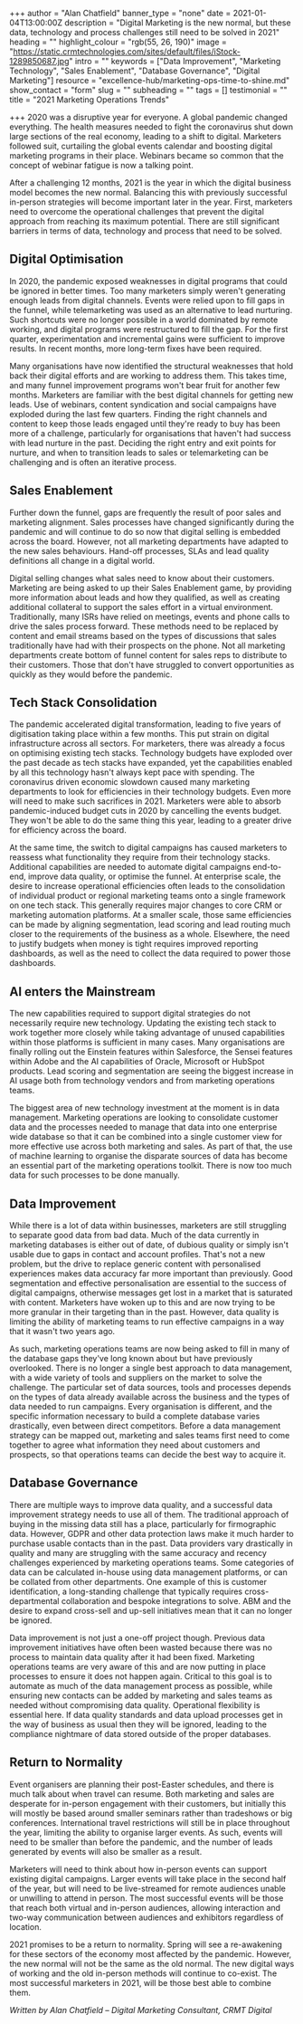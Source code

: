 +++
author = "Alan Chatfield"
banner_type = "none"
date = 2021-01-04T13:00:00Z
description = "Digital Marketing is the new normal, but these data, technology and process challenges still need to be solved in 2021"
heading = ""
highlight_colour = "rgb(55, 26, 190)"
image = "https://static.crmtechnologies.com/sites/default/files/iStock-1289850687.jpg"
intro = ""
keywords = ["Data Improvement", "Marketing Technology", "Sales Enablement", "Database Governance", "Digital Marketing"]
resource = "excellence-hub/marketing-ops-time-to-shine.md"
show_contact = "form"
slug = ""
subheading = ""
tags = []
testimonial = ""
title = "2021 Marketing Operations Trends"

+++
2020 was a disruptive year for everyone. A global pandemic changed everything. The health measures needed to fight the coronavirus shut down large sections of the real economy, leading to a shift to digital. Marketers followed suit, curtailing the global events calendar and boosting digital marketing programs in their place. Webinars became so common that the concept of webinar fatigue is now a talking point.

After a challenging 12 months, 2021 is the year in which the digital business model becomes the new normal. Balancing this with previously successful in-person strategies will become important later in the year. First, marketers need to overcome the operational challenges that prevent the digital approach from reaching its maximum potential. There are still significant barriers in terms of data, technology and process that need to be solved.

## Digital Optimisation

In 2020, the pandemic exposed weaknesses in digital programs that could be ignored in better times. Too many marketers simply weren't generating enough leads from digital channels. Events were relied upon to fill gaps in the funnel, while telemarketing was used as an alternative to lead nurturing. Such shortcuts were no longer possible in a world dominated by remote working, and digital programs were restructured to fill the gap. For the first quarter, experimentation and incremental gains were sufficient to improve results. In recent months, more long-term fixes have been required.

Many organisations have now identified the structural weaknesses that hold back their digital efforts and are working to address them. This takes time, and many funnel improvement programs won't bear fruit for another few months. Marketers are familiar with the best digital channels for getting new leads. Use of webinars, content syndication and social campaigns have exploded during the last few quarters. Finding the right channels and content to keep those leads engaged until they're ready to buy has been more of a challenge, particularly for organisations that haven't had success with lead nurture in the past. Deciding the right entry and exit points for nurture, and when to transition leads to sales or telemarketing can be challenging and is often an iterative process.

## Sales Enablement

Further down the funnel, gaps are frequently the result of poor sales and marketing alignment. Sales processes have changed significantly during the pandemic and will continue to do so now that digital selling is embedded across the board. However, not all marketing departments have adapted to the new sales behaviours. Hand-off processes, SLAs and lead quality definitions all change in a digital world.

Digital selling changes what sales need to know about their customers. Marketing are being asked to up their Sales Enablement game, by providing more information about leads and how they qualified, as well as creating additional collateral to support the sales effort in a virtual environment. Traditionally, many ISRs have relied on meetings, events and phone calls to drive the sales process forward. These methods need to be replaced by content and email streams based on the types of discussions that sales traditionally have had with their prospects on the phone. Not all marketing departments create bottom of funnel content for sales reps to distribute to their customers. Those that don't have struggled to convert opportunities as quickly as they would before the pandemic.

## Tech Stack Consolidation

The pandemic accelerated digital transformation, leading to five years of digitisation taking place within a few months. This put strain on digital infrastructure across all sectors. For marketers, there was already a focus on optimising existing tech stacks. Technology budgets have exploded over the past decade as tech stacks have expanded, yet the capabilities enabled by all this technology hasn't always kept pace with spending. The coronavirus driven economic slowdown caused many marketing departments to look for efficiencies in their technology budgets. Even more will need to make such sacrifices in 2021. Marketers were able to absorb pandemic-induced budget cuts in 2020 by cancelling the events budget. They won't be able to do the same thing this year, leading to a greater drive for efficiency across the board.

At the same time, the switch to digital campaigns has caused marketers to reassess what functionality they require from their technology stacks. Additional capabilities are needed to automate digital campaigns end-to-end, improve data quality, or optimise the funnel. At enterprise scale, the desire to increase operational efficiencies often leads to the consolidation of individual product or regional marketing teams onto a single framework on one tech stack. This generally requires major changes to core CRM or marketing automation platforms. At a smaller scale, those same efficiencies can be made by aligning segmentation, lead scoring and lead routing much closer to the requirements of the business as a whole. Elsewhere, the need to justify budgets when money is tight requires improved reporting dashboards, as well as the need to collect the data required to power those dashboards.

## AI enters the Mainstream

The new capabilities required to support digital strategies do not necessarily require new technology. Updating the existing tech stack to work together more closely while taking advantage of unused capabilities within those platforms is sufficient in many cases. Many organisations are finally rolling out the Einstein features within Salesforce, the Sensei features within Adobe and the AI capabilities of Oracle, Microsoft or HubSpot products. Lead scoring and segmentation are seeing the biggest increase in AI usage both from technology vendors and from marketing operations teams.

The biggest area of new technology investment at the moment is in data management. Marketing operations are looking to consolidate customer data and the processes needed to manage that data into one enterprise wide database so that it can be combined into a single customer view for more effective use across both marketing and sales. As part of that, the use of machine learning to organise the disparate sources of data has become an essential part of the marketing operations toolkit. There is now too much data for such processes to be done manually.

## Data Improvement

While there is a lot of data within businesses, marketers are still struggling to separate good data from bad data. Much of the data currently in marketing databases is either out of date, of dubious quality or simply isn't usable due to gaps in contact and account profiles. That's not a new problem, but the drive to replace generic content with personalised experiences makes data accuracy far more important than previously. Good segmentation and effective personalisation are essential to the success of digital campaigns, otherwise messages get lost in a market that is saturated with content. Marketers have woken up to this and are now trying to be more granular in their targeting than in the past. However, data quality is limiting the ability of marketing teams to run effective campaigns in a way that it wasn't two years ago.

As such, marketing operations teams are now being asked to fill in many of the database gaps they've long known about but have previously overlooked. There is no longer a single best approach to data management, with a wide variety of tools and suppliers on the market to solve the challenge. The particular set of data sources, tools and processes depends on the types of data already available across the business and the types of data needed to run campaigns. Every organisation is different, and the specific information necessary to build a complete database varies drastically, even between direct competitors. Before a data management strategy can be mapped out, marketing and sales teams first need to come together to agree what information they need about customers and prospects, so that operations teams can decide the best way to acquire it.

## Database Governance

There are multiple ways to improve data quality, and a successful data improvement strategy needs to use all of them. The traditional approach of buying in the missing data still has a place, particularly for firmographic data. However, GDPR and other data protection laws make it much harder to purchase usable contacts than in the past. Data providers vary drastically in quality and many are struggling with the same accuracy and recency challenges experienced by marketing operations teams. Some categories of data can be calculated in-house using data management platforms, or can be collated from other departments. One example of this is customer identification, a long-standing challenge that typically requires cross-departmental collaboration and bespoke integrations to solve. ABM and the desire to expand cross-sell and up-sell initiatives mean that it can no longer be ignored.

Data improvement is not just a one-off project though. Previous data improvement initiatives have often been wasted because there was no process to maintain data quality after it had been fixed. Marketing operations teams are very aware of this and are now putting in place processes to ensure it does not happen again. Critical to this goal is to automate as much of the data management process as possible, while ensuring new contacts can be added by marketing and sales teams as needed without compromising data quality. Operational flexibility is essential here. If data quality standards and data upload processes get in the way of business as usual then they will be ignored, leading to the compliance nightmare of data stored outside of the proper databases.

## Return to Normality

Event organisers are planning their post-Easter schedules, and there is much talk about when travel can resume. Both marketing and sales are desperate for in-person engagement with their customers, but initially this will mostly be based around smaller seminars rather than tradeshows or big conferences. International travel restrictions will still be in place throughout the year, limiting the ability to organise larger events. As such, events will need to be smaller than before the pandemic, and the number of leads generated by events will also be smaller as a result.

Marketers will need to think about how in-person events can support existing digital campaigns. Larger events will take place in the second half of the year, but will need to be live-streamed for remote audiences unable or unwilling to attend in person. The most successful events will be those that reach both virtual and in-person audiences, allowing interaction and two-way communication between audiences and exhibitors regardless of location.

2021 promises to be a return to normality. Spring will see a re-awakening for these sectors of the economy most affected by the pandemic. However, the new normal will not be the same as the old normal. The new digital ways of working and the old in-person methods will continue to co-exist. The most successful marketers in 2021, will be those best able to combine them.

_Written by Alan Chatfield – Digital Marketing Consultant, CRMT Digital_